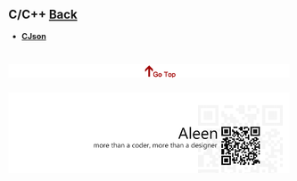 ## C/C++ [Back](./../ProgrammingMenu.md)

* [**CJson**](./CJson/CJson.md)

<a href="#" style="left:200px;"><img src="./../../pic/gotop.png"></a>
=====
<a href="http://aleen42.github.io/" target="_blank" ><img src="./../../pic/tail.gif"></a>
